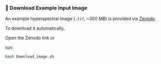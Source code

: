 ### 🔽 Download Example Input Image

An example hyperspectral image (`.tif`, ~300 MB) is provided via [Zenodo](https://zenodo.org/records/15237072).

To download it automatically, 

Open the Zenodo link or

run:

```bash
bash Download_image.sh

